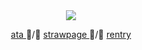 <div align="center">
  <img src="https://i.pinimg.com/736x/7f/3f/62/7f3f625ee3033ec374fef1cb61c4aeb5.jpg">
</div>
<p align="center"> <a href= "https://lluc.atabook.org/"> ata </a> ᲼/᲼ <a href= "https://kataking.straw.page"> strawpage </a> ᲼/᲼ <a href= "https://rentry.co/mihawk-"> rentry </a> </p>
